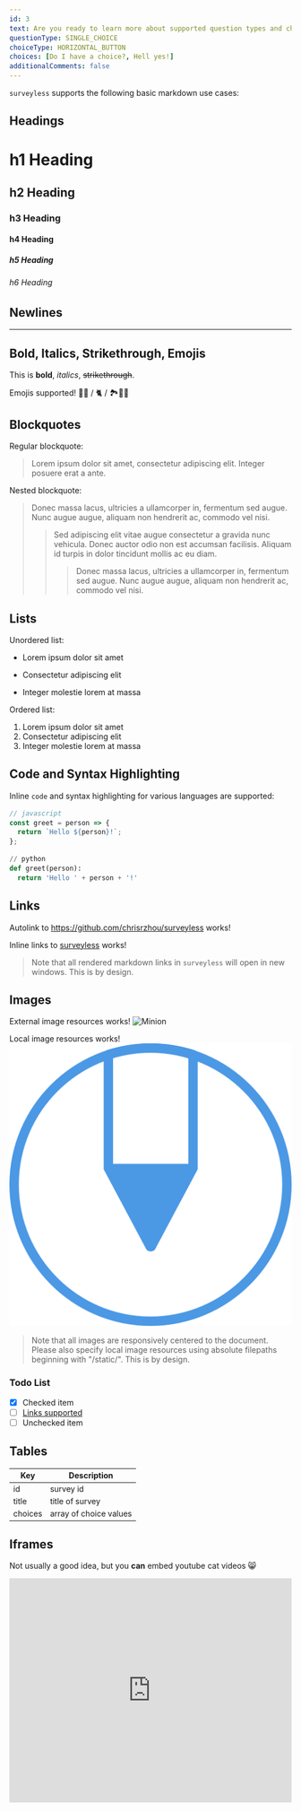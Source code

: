 ```yaml
---
id: 3
text: Are you ready to learn more about supported question types and choice sets in surveyless!
questionType: SINGLE_CHOICE
choiceType: HORIZONTAL_BUTTON
choices: [Do I have a choice?, Hell yes!]
additionalComments: false
---
```


`surveyless` supports the following basic markdown use cases:

## Headings

# h1 Heading

## h2 Heading

### h3 Heading

#### h4 Heading

##### h5 Heading

###### h6 Heading

## Newlines

---

## Bold, Italics, Strikethrough, Emojis

This is **bold**, _italics_, ~~strikethrough~~.

Emojis supported! 👨‍💻 / 🐈 / 🏞️🍜🍣

## Blockquotes

Regular blockquote:

> Lorem ipsum dolor sit amet, consectetur adipiscing elit. Integer posuere erat a ante.

Nested blockquote:

> Donec massa lacus, ultricies a ullamcorper in, fermentum sed augue.
> Nunc augue augue, aliquam non hendrerit ac, commodo vel nisi.
>
> > Sed adipiscing elit vitae augue consectetur a gravida nunc vehicula. Donec auctor
> > odio non est accumsan facilisis. Aliquam id turpis in dolor tincidunt mollis ac eu diam.
> >
> > > Donec massa lacus, ultricies a ullamcorper in, fermentum sed augue.
> > > Nunc augue augue, aliquam non hendrerit ac, commodo vel nisi.

## Lists

Unordered list:

- Lorem ipsum dolor sit amet

* Consectetur adipiscing elit

- Integer molestie lorem at massa

Ordered list:

1. Lorem ipsum dolor sit amet
2. Consectetur adipiscing elit
3. Integer molestie lorem at massa

## Code and Syntax Highlighting

Inline `code` and syntax highlighting for various languages are supported:

```javascript
// javascript
const greet = person => {
  return `Hello ${person}!`;
};
```

```python
// python
def greet(person):
  return 'Hello ' + person + '!'
```

## Links

Autolink to https://github.com/chrisrzhou/surveyless works!

Inline links to [surveyless](https://github.com/chrisrzhou/surveyless) works!

> Note that all rendered markdown links in `surveyless` will open in new windows. This is by design.

## Images

External image resources works!
![Minion](http://octodex.github.com/images/minion.png)

Local image resources works!
![](/static/images/logo.png)

> Note that all images are responsively centered to the document. Please also specify local image resources using absolute filepaths beginning with "/static/". This is by design.

### Todo List

- [x] Checked item
- [ ] [Links supported](#qux)
- [ ] Unchecked item

## Tables

| Key     | Description            |
| ------- | ---------------------- |
| id      | survey id              |
| title   | title of survey        |
| choices | array of choice values |

## Iframes

Not usually a good idea, but you **can** embed youtube cat videos 😸

<iframe
  src="https://www.youtube.com/embed/SB-qEYVdvXA"
  height="400px"
  width="100%"
  frameborder="0">
</iframe>
